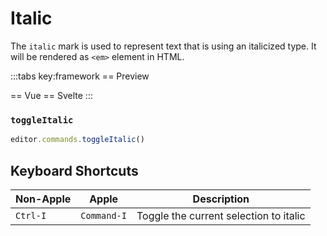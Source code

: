 # Italic

The `italic` mark is used to represent text that is using an italicized type. It will be rendered as `<em>` element in HTML.

<script setup>
import { ExamplePlaygroundLazy } from '../../components/example-playground-lazy'
import App from '../../components/vue-italic/App.vue'
</script>

:::tabs key:framework
== Preview

<ClientOnly><div class="p-2"><App/></div></ClientOnly>
== Vue
<ExamplePlaygroundLazy example="vue-italic" />
== Svelte
<ExamplePlaygroundLazy example="svelte-italic" />
:::

### `toggleItalic`

```ts
editor.commands.toggleItalic()
```

## Keyboard Shortcuts

| Non-Apple | Apple       | Description                            |
| --------- | ----------- | -------------------------------------- |
| `Ctrl-I`  | `Command-I` | Toggle the current selection to italic |
